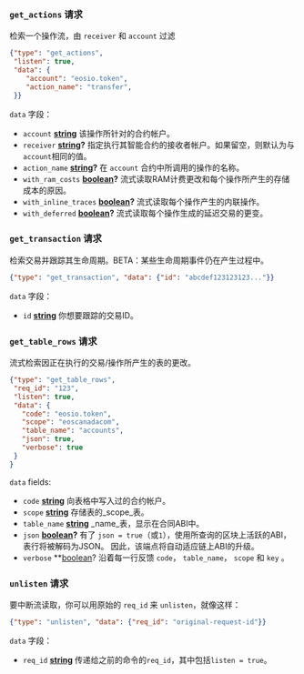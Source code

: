 ### `get_actions` 请求

检索一个操作流，由 `receiver` 和 `account` 过滤

```json
{"type": "get_actions",
 "listen": true,
 "data": {
    "account": "eosio.token",
    "action_name": "transfer",
 }}
```

`data` 字段：

  * `account` **[string](https://developer.mozilla.org/zh-CN/docs/Web/JavaScript/Reference/Global_Objects/String)** 该操作所针对的合约帐户。
  * `receiver` **[string](https://developer.mozilla.org/zh-CN/docs/Web/JavaScript/Reference/Global_Objects/String)?** 指定执行其智能合约的接收者帐户。如果留空，则默认为与 `account`相同的值。
  * `action_name` **[string](https://developer.mozilla.org/zh-CN/docs/Web/JavaScript/Reference/Global_Objects/String)?** 在 `account` 合约中所调用的操作的名称。
  * `with_ram_costs` **[boolean](https://developer.mozilla.org/zh-CN/docs/Web/JavaScript/Reference/Global_Objects/Boolean)?** 流式读取RAM计费更改和每个操作所产生的存储成本的原因。
  * `with_inline_traces` **[boolean](https://developer.mozilla.org/zh-CN/docs/Web/JavaScript/Reference/Global_Objects/Boolean)?** 流式读取每个操作产生的内联操作。
  * `with_deferred` **[boolean](https://developer.mozilla.org/zh-CN/docs/Web/JavaScript/Reference/Global_Objects/Boolean)?** 
流式读取每个操作生成的延迟交易的更变。


### `get_transaction` 请求

检索交易并跟踪其生命周期。BETA：某些生命周期事件仍在产生过程中。

```json
{"type": "get_transaction", "data": {"id": "abcdef123123123..."}}
```

`data` 字段：

  * `id` **[string](https://developer.mozilla.org/zh-CN/docs/Web/JavaScript/Reference/Global_Objects/String)** 你想要跟踪的交易ID。


### `get_table_rows` 请求

流式检索因正在执行的交易/操作所产生的表的更改。

```json
{"type": "get_table_rows",
 "req_id": "123",
 "listen": true,
 "data": {
   "code": "eosio.token",
   "scope": "eoscanadacom",
   "table_name": "accounts",
   "json": true,
   "verbose": true
 }
}
```

`data` fields:

  * `code`  **[string](https://developer.mozilla.org/zh-CN/docs/Web/JavaScript/Reference/Global_Objects/String)** 向表格中写入过的合约帐户。
  * `scope`  **[string](https://developer.mozilla.org/zh-CN/docs/Web/JavaScript/Reference/Global_Objects/String)** 存储表的_scope_表。
  * `table_name`  **[string](https://developer.mozilla.org/zh-CN/docs/Web/JavaScript/Reference/Global_Objects/String)**  _name_表，显示在合同ABI中。
  * `json` **[boolean](https://developer.mozilla.org/zh-CN/docs/Web/JavaScript/Reference/Global_Objects/Boolean)?** 有了 `json = true`（或`1`），使用所查询的区块上活跃的ABI，表行将被解码为JSON。 因此，该端点将自动适应链上ABI的升级。
   * `verbose` **[boolean](https://developer.mozilla.org/zh-CN/docs/Web/JavaScript/Reference/Global_Objects/Boolean)? 沿着每一行反馈 `code`， `table_name`， `scope` 和 `key` 。


### `unlisten` 请求

要中断流读取，你可以用原始的 `req_id` 来 `unlisten`，就像这样：

```json
{"type": "unlisten", "data": {"req_id": "original-request-id"}}
```

`data` 字段：

  * `req_id` **[string](https://developer.mozilla.org/zh-CN/docs/Web/JavaScript/Reference/Global_Objects/String)** 传递给之前的命令的`req_id`，其中包括`listen = true`。
